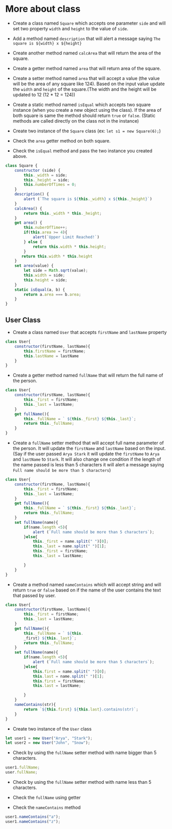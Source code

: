 # More about class

- Create a class named `Square` which accepts one parameter `side` and will set two property `width` and `height` to the value of `side`.
- Add a method named `description` that will alert a message saying `The square is ${width} x ${height}`

- Create another method named `calcArea` that will return the area of the square.

- Create a getter method named `area` that will return area of the square.

- Create a setter method named `area` that will accept a value (the value will be the area of any square like 124). Based on the input value update the `width` and `height` of the square.(The width and the height will be updated to 12 (12 \* 12 = 124))

- Create a static method named `isEqual` which accepts two square instance (when you create a new object using the class). If the area of both square is same the method should return `true` or `false`. (Static methods are called directly on the class not in the instance)

- Create two instance of the `Square` class (ex: `let s1 = new Square(6);`)

- Check the `area` getter method on both square.

- Check the `isEqual` method and pass the two instance you 
created above.
```js
class Square {
    constructor (side) {
        this._width = side;
        this._height = side;
        this.numberOfTimes = 0;
    }
    description() {
        alert (`The square is ${this._width} x ${this._height}`)
    }
    calcArea() {
        return this._width * this._height;
    }
    get area() {
        this.nuberOfTime++;
        if(this.area >= 4){
            alert(`Upper Limit Reached!`)
        } else {
            return this.width * this.height;
        }
       return this.width * this.height
    }
    set area(value) {
        let side = Math.sqrt(value);
        this.width = side;
        this.height = side;
    }
    static isEqual(a, b) {
        return a.area === b.area;
    }
}

```

## User Class

- Create a class named `User` that accepts `firstName` and `lastName` property
```js
class User{
    constructor(firstName, lastName){
        this.firstName = firstName;
        this.lastName = lastName
    }
}
```

- Create a getter method named `fullName` that will return the full name of the person.
```js
class User{
    constructor(firstName, lastName){
        this._first = firstName;
        this._last = lastName;
    }
    get fullName(){
        this._fullName = ` ${this._first} ${this._last}`;
        return this._fullName;
    }
}
```

- Create a `fullName` setter method that will accept full name parameter of the person. It will update the `firstName` and `lastName` based on the input. (Say if the user passed `Arya Stark` it will update the `firstName` to `Arya` and `lastName` to `Stark`. It will also change one condition if the length of the name passed is less than 5 characters it will alert a message saying `Full name should be more than 5 characters`)
```js
class User{
    constructor(firstName, lastName){
        this._first = firstName;
        this._last = lastName;
    }
    get fullName(){
        this._fullName = ` ${this._first} ${this._last}`;
        return this._fullName;
    }
    set fullName(name){
        if(name.length <5){
            alert (`Full name should be more than 5 characters`);
        }else{
            this._first = name.split(" ")[0];
            this._last = name.split(" ")[1];
            this._first = firstName;
            this._last = lastName;

        }
    }
}
```


- Create a method named `nameContains` which will accept string and will return `true` or `false` based on if the name of the user contains the text that passed by user.
```js
class User{
    constructor(firstName, lastName){
        this._first = firstName;
        this._last = lastName;
    }
    get fullName(){
        this._fullName = ` ${this.
        _first} ${this._last}`;
        return this._fullName;
    }
    set fullName(name){
        if(name.length <5){
            alert (`Full name should be more than 5 characters`);
        }else{
            this.first = name.split(" ")[0];
            this.last = name.split(" ")[1];
            this.first = firstName;
            this.last = lastName;

        }
    }
    nameContains(str){
        return `${this.first} ${this.last}.contains(str)`;
    }
}
```

- Create two instance of the `User` class
```js
let user1 = new User("Arya", "Stark");
let user2 = new User("John", "Snow");

```

- Check by using the `fullName` setter method with name bigger than 5 characters.
```js
user1.fullName;
user.fullName;
```

- Check by using the `fullName` setter method with name less than 5 characters.

- Check the `fullName` using getter

- Check the `nameContains` method
```js
user1.nameContains("a");
user1.nameContains("z");
```